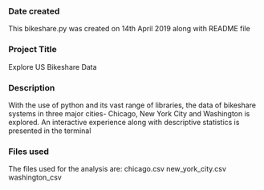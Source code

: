 ### Date created
This bikeshare.py was created on 14th April 2019 along with README file
### Project Title
Explore US Bikeshare Data
### Description
With the use of python and its vast range of libraries, the data of bikeshare systems in three major cities- Chicago, New York City and Washington is explored. An interactive experience along with descriptive statistics is presented in the terminal

### Files used
The files used for the analysis are:
chicago.csv
new_york_city.csv
washington_csv

